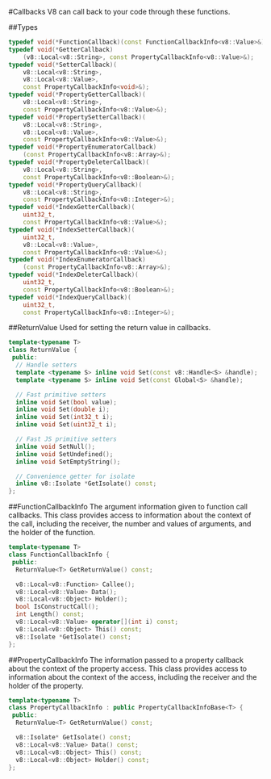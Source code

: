 #Callbacks
V8 can call back to your code through these functions.

##Types
```c++
typedef void(*FunctionCallback)(const FunctionCallbackInfo<v8::Value>&);
typedef void(*GetterCallback)
    (v8::Local<v8::String>, const PropertyCallbackInfo<v8::Value>&);
typedef void(*SetterCallback)(
    v8::Local<v8::String>,
    v8::Local<v8::Value>,
    const PropertyCallbackInfo<void>&);
typedef void(*PropertyGetterCallback)(
    v8::Local<v8::String>,
    const PropertyCallbackInfo<v8::Value>&);
typedef void(*PropertySetterCallback)(
    v8::Local<v8::String>,
    v8::Local<v8::Value>,
    const PropertyCallbackInfo<v8::Value>&);
typedef void(*PropertyEnumeratorCallback)
    (const PropertyCallbackInfo<v8::Array>&);
typedef void(*PropertyDeleterCallback)(
    v8::Local<v8::String>,
    const PropertyCallbackInfo<v8::Boolean>&);
typedef void(*PropertyQueryCallback)(
    v8::Local<v8::String>,
    const PropertyCallbackInfo<v8::Integer>&);
typedef void(*IndexGetterCallback)(
    uint32_t,
    const PropertyCallbackInfo<v8::Value>&);
typedef void(*IndexSetterCallback)(
    uint32_t,
    v8::Local<v8::Value>,
    const PropertyCallbackInfo<v8::Value>&);
typedef void(*IndexEnumeratorCallback)
    (const PropertyCallbackInfo<v8::Array>&);
typedef void(*IndexDeleterCallback)(
    uint32_t,
    const PropertyCallbackInfo<v8::Boolean>&);
typedef void(*IndexQueryCallback)(
    uint32_t,
    const PropertyCallbackInfo<v8::Integer>&);
```

##ReturnValue
Used for setting the return value in callbacks.
```c++
template<typename T>
class ReturnValue {
 public:
  // Handle setters
  template <typename S> inline void Set(const v8::Handle<S> &handle);
  template <typename S> inline void Set(const Global<S> &handle);

  // Fast primitive setters
  inline void Set(bool value);
  inline void Set(double i);
  inline void Set(int32_t i);
  inline void Set(uint32_t i);

  // Fast JS primitive setters
  inline void SetNull();
  inline void SetUndefined();
  inline void SetEmptyString();

  // Convenience getter for isolate
  inline v8::Isolate *GetIsolate() const;
};
```

##FunctionCallbackInfo
The argument information given to function call callbacks.  This
class provides access to information about the context of the call,
including the receiver, the number and values of arguments, and
the holder of the function.
```c++
template<typename T>
class FunctionCallbackInfo {
 public:
  ReturnValue<T> GetReturnValue() const;

  v8::Local<v8::Function> Callee();
  v8::Local<v8::Value> Data();
  v8::Local<v8::Object> Holder();
  bool IsConstructCall();
  int Length() const;
  v8::Local<v8::Value> operator[](int i) const;
  v8::Local<v8::Object> This() const;
  v8::Isolate *GetIsolate() const;
};
```

##PropertyCallbackInfo
The information passed to a property callback about the context of the property access.
This class provides access to information about the context of the access, including the
receiver and the holder of the property.
```c++
template<typename T>
class PropertyCallbackInfo : public PropertyCallbackInfoBase<T> {
 public:
  ReturnValue<T> GetReturnValue() const;

  v8::Isolate* GetIsolate() const;
  v8::Local<v8::Value> Data() const;
  v8::Local<v8::Object> This() const;
  v8::Local<v8::Object> Holder() const;
};
```
